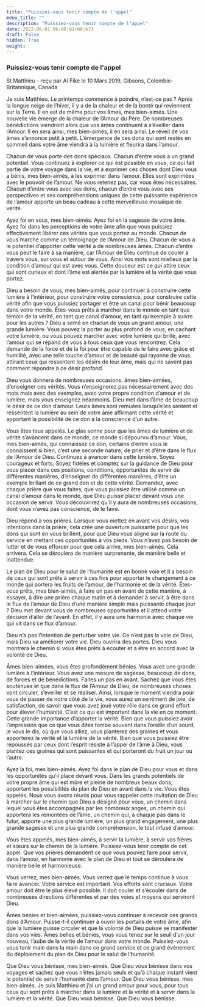 ```yaml
---
title: "Puissiez-vous tenir compte de l'appel"
menu_title: ""
description: "Puissiez-vous tenir compte de l'appel"
date: 2022-06-01 06:00:01+00:673
draft: False
hidden: True
weight:
---
```

### Puissiez-vous tenir compte de l'appel

St Matthieu - reçu par Al Fike le 10 Mars 2019, Gibsons, Colombie-Britannique, Canada

Je suis Matthieu. Le printemps commence à poindre, n’est-ce pas ? Après la longue neige de l’hiver, il y a de la chaleur et de la bonté qui reviennent sur la Terre. Il en est de même pour vos âmes, mes bien-aimés. Une nouvelle vie émerge de la chaleur de l’Amour du Père. De nombreuses bénédictions viendront alors que vos âmes continuent à s’éveiller dans l’Amour. Il en sera ainsi, mes bien-aimés, il en sera ainsi. Le réveil de vos âmes s’annonce petit à petit. L’émergence de ces dons qui sont restés en sommeil dans votre âme viendra à la lumière et fleurira dans l’amour.

Chacun de vous porte des dons spéciaux. Chacun d’entre vous a un grand potentiel. Vous continuez à explorer ce qui est possible en vous, ce qui fait partie de votre voyage dans la vie, et à exprimer ces choses dont Dieu vous a bénis, mes bien-aimés, à les exprimer dans l’amour. Elles sont exprimées avec le pouvoir de l’amour. Ne vous retenez pas, car vous êtes nécessaires. Chacun d’entre vous avec ses dons, chacun d’entre vous avec ses perspectives et ses compréhensions uniques de cette puissante expérience de l’amour apporte un beau cadeau à cette merveilleuse mosaïque de vérité.

Ayez foi en vous, mes bien-aimés. Ayez foi en la sagesse de votre âme. Ayez foi dans les perceptions de votre âme afin que vous puissiez effectivement libérer ces vérités que vous portez au monde. Chacun de vous marche comme un témoignage de l’Amour de Dieu. Chacun de vous a le potentiel d’apporter cette vérité à de nombreuses âmes. Chacun d’entre vous peut le faire à sa manière, car l’Amour de Dieu continue de couler à travers vous, sur vous et autour de vous. Ainsi vos mots sont mielleux par la condition d’amour qui est avec vous. Cette douceur est ce qui attire ceux qui sont curieux et dont l’âme est alertée par la lumière et la vérité que vous portez.

Dieu a besoin de vous, mes bien-aimés, pour continuer à construire cette lumière à l’intérieur, pour construire votre conscience, pour construire cette vérité afin que vous puissiez partager et être un canal pour bénir beaucoup dans votre monde. Êtes-vous prêts à marcher dans le monde en tant que témoin de la vérité, en tant que canal d’amour, en tant qu’exemple à suivre pour les autres ? Dieu a semé en chacun de vous un grand amour, une grande lumière. Vous pouvez la porter au plus profond de vous, en cachant votre lumière, ou vous pouvez marcher avec votre lumière qui brille, avec l’amour qui se répand de vous à tous ceux que vous rencontrez. Cela demande de la force et de la foi pour être capable de le faire avec grâce et humilité, avec une telle touche d’amour et de beauté qui rayonne de vous, attirant ceux qui ressentent les désirs de leur âme, mais qui ne savent pas comment répondre à ce désir profond.

Dieu vous donnera de nombreuses occasions, âmes bien-aimées, d’enseigner ces vérités. Vous n’enseignerez pas nécessairement avec des mots mais avec des exemples, avec votre propre condition d’amour et de lumière, mais vous enseignez néanmoins. Dieu met dans l’âme de beaucoup le désir de ce don d’amour. Leurs âmes sont remuées lorsqu’elles sentent et ressentent la lumière au sein de votre âme affirmant cette vérité et apportant la possibilité de ce don à la conscience d’un autre.

Vous êtes tous appelés. Le glas sonne pour que les âmes de lumière et de vérité s’avancent dans ce monde, ce monde si dépourvu d’amour. Vous, mes bien-aimés, qui connaissez ce don, certains d’entre vous le connaissent si bien, c’est une seconde nature, de prier et d’être dans le flux de l’Amour de Dieu. Continuez à avancer dans cette lumière. Soyez courageux et forts. Soyez fidèles et comptez sur la guidance de Dieu pour vous placer dans ces positions, conditions, opportunités de servir de différentes manières, d’enseigner de différentes manières, d’être un exemple brillant de ce grand don et de cette vérité. Demandez, avec chaque prière que vous faites, que vous puissiez être utilisé comme un canal d’amour dans le monde, que Dieu puisse placer devant vous une occasion de servir. Vous découvrirez qu’il y aura de nombreuses occasions, dont vous n’avez pas conscience, de le faire.

Dieu répond à vos prières. Lorsque vous mettez en avant vos désirs, vos intentions dans la prière, cela crée une ouverture puissante pour que les dons qui sont en vous brillent, pour que Dieu vous aligne sur la route du service en mettant ces opportunités à vos pieds. Vous n’avez pas besoin de lutter et de vous efforcer pour que cela arrive, mes bien-aimés. Cela arrivera. Cela se déroulera de manière surprenante, de manière belle et inattendue.

Le plan de Dieu pour le salut de l’humanité est en bonne voie et Il a besoin de ceux qui sont prêts à servir à ces fins pour apporter le changement à ce monde qui portera les fruits de l’amour, de l’harmonie et de la vérité. Êtes-vous prêts, mes bien-aimés, à faire un pas en avant de cette manière, à essayer, à dire une prière chaque matin et à demander à servir, à être dans le flux de l’amour de Dieu d’une manière simple mais puissante chaque jour ? Dieu met devant vous de nombreuses opportunités et il attend votre décision d’aller de l’avant. En effet, il y aura une harmonie avec chaque vie qui vit dans ce flux d’amour.

Dieu n’a pas l’intention de perturber votre vie. Ce n’est pas la voie de Dieu, mais Dieu va améliorer votre vie. Dieu ouvrira des portes. Dieu vous montrera le chemin si vous êtes prêts à écouter et à être en accord avec la volonté de Dieu.

Âmes bien-aimées, vous êtes profondément bénies. Vous avez une grande lumière à l’intérieur. Vous avez une mesure de sagesse, beaucoup de dons, de forces et de bénédictions. Faites un pas en avant. Sachez que vous êtes soutenues et que dans le flux de l’Amour de Dieu, de nombreuses choses vont circuler, s’éveiller et se réaliser. Ainsi, lorsque le moment viendra pour vous de passer de notre côté de la vie, vous aurez un sentiment de joie, de satisfaction, de savoir que vous avez joué votre rôle dans ce grand effort pour élever l’humanité. C’est ce qui est important dans la vie en ce moment. Cette grande importance d’apporter la vérité. Bien que vous puissiez avoir l’impression que ce que vous dites tombe souvent dans l’oreille d’un sourd, je vous le dis, où que vous alliez, vous planterez des graines et vous apporterez la vérité et la lumière de la vérité. Bien que vous puissiez être repoussés par ceux dont l’esprit résiste à l’appel de l’âme à Dieu, vous plantez ces graines qui sont puissantes et qui porteront du fruit un jour ou l’autre.

Ayez la foi, mes bien-aimés. Ayez foi dans le plan de Dieu pour vous et dans les opportunités qu’il place devant vous. Dans les grands potentiels de votre propre âme qui est mûre et pleine de nombreux beaux dons, apportant les possibilités du plan de Dieu en avant dans la vie. Vous êtes appelés. Nous vous avons réunis pour vous rappeler cette invitation de Dieu à marcher sur le chemin que Dieu a désigné pour vous, un chemin dans lequel vous êtes accompagnés par les nombreux anges, un chemin qui apportera les remontées de l’âme, un chemin qui, à chaque pas dans le futur, apporte une plus grande lumière, un plus grand engagement, une plus grande sagesse et une plus grande compréhension, le tout infusé d’amour.

Vous êtes appelés, mes bien-aimés, à servir la lumière, à servir vos frères et sœurs sur le chemin de la lumière. Puissiez-vous tenir compte de cet appel. Que vos prières demandent ce que vous pouvez faire pour servir, dans l’amour, en harmonie avec le plan de Dieu et tout se déroulera de manière belle et harmonieuse.

Vous verrez, mes bien-aimés. Vous verrez que le temps continue à vous faire avancer. Votre service est important. Vos efforts sont cruciaux. Votre amour doit être le plus élevé possible. Il doit couler et s’écouler dans de nombreuses directions différentes et par des voies et moyens qui serviront Dieu.

Âmes bénies et bien-aimées, puissiez-vous continuer à recevoir ces grands dons d’Amour. Puisse-t-il continuer à ouvrir les portails de votre âme, afin que la lumière puisse circuler et que la volonté de Dieu puisse se manifester dans vos vies. Âmes belles et bénies, vous vous tenez sur le seuil d’un jour nouveau, l’aube de la vérité de l’amour dans votre monde. Puissiez-vous vous tenir main dans la main dans ce grand service et ce grand événement du déploiement du plan de Dieu pour le salut de l’humanité.

Que Dieu vous bénisse, mes bien-aimés. Que Dieu vous bénisse dans vos voyages et sachez que vous n’êtes jamais seuls et qu’à chaque instant vient le potentiel de servir l’humanité dans l’amour. Que Dieu vous bénisse, mes bien-aimés. Je suis Matthieu et j’ai un grand amour pour vous, pour tous ceux qui sont prêts à marcher dans la lumière et la vérité et à servir dans la lumière et la vérité. Que Dieu vous bénisse. Que Dieu vous bénisse.



